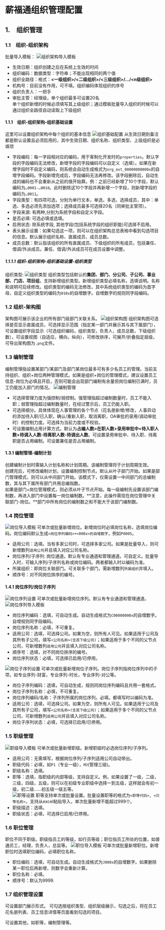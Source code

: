 # 薪福通组织管理配置
## 1.　组织管理
### 1.1　组织-组织架构
批量导入模板：
![组织架构导入模板](./图片/1_1组织架构导入模板.png)
- 生效日期：组织创建之后在系统上生效的时间<br>
- 组织编码：数据类型：字符串；不能出现相同的两个值<br>
- 组织全路径：格式：**<一级组织>/<二级组织>/<三级组织>/…/<n级组织>**<br>
- 机构号：目前没有作用，可不填。组织编码体现组织的序号<br>
- 组织负责人：一把手<br>
- 审批主管：经理级，单个组织最多可设置20名<br>
单个组织新增的时候必须填写其上级组织；通过模板批量导入组织的时候可以通过组织全路径自动读取上下级组织<br>

#### 1.1.1　组织-组织架构-组织基础设置
这里可以设置组织架构中每个组织的基本信息
![组织基础配置](./图片/1_1_1组织基本配置.png)
从生效日期到备注都是默认设置且必须启用的，其中生效日期、组织名称、组织类型、上级组织是必填项<br>
- 字段编码：每一字段相对应的编码，用于客制化开发时的`properties`。默认字段的字段编码无法修改，新增字段的字段编码可以自定义（选填）。如果在新增字段时不自定义编码，则系统会自动生成格式为`org_ext_00000000000x`的自增字段编码。字段新增完成后，字段编码无法再修改。该字段删除后，自动生成的编码也不会重新从之前的值开始算。例：之前已经新增了10个字段，默认编码为`…0001-…0010`。此时删除这10个字段并再新增一个字段，则新增字段的编码为`…0011`。<br>
- 字段类型：有四项可选，分别为单行文本，单选，多选，选择成员，其中：单选、多选必须先添加选项；选择成员最多可选择20名（同审批主管项）。<br>
- 字段来源: 有两种,分别为系统字段和自定义字段。<br>
- 是否必填: 可选必填或选填。<br>
- 启用状态: 除系统字段, 其他字段(包括系统字段的组织职能)可选择不启用。<br>
- 表头展示设置：如果勾选这一项，则可以在组织架构总览表格中看到勾选项目的信息。默认展示组织名称、直属成员、成员总数。<br>
- 成员总数：默认指该组织的所有直属成员、下级组织的所有成员，包括兼任、借调/外派成员。兼任、借调/外派成员可在成员设置中调整。<br>

##### 1.1.1.1 组织-组织架构-组织基础设置-组织类型
组织类型:
![组织类型](./图片/1_1_1_1组织类型.png)
组织类型包括默认的**集团、部门、分公司、子公司、事业部、门店、项目组**，支持新增组织类型。新增组织类型必填名称，选填说明。名称和说明可后续修改。组织类型的编码无法修改，其中系统组织类型的编码为首字母，自定义组织类型的编码为`010x`的自增数字。自增数字的规则同字段编码。

### 1.2 组织-架构图
架构图可展示该企业的所有部门级部门关联关系。
![组织架构图](./图片/1_2组织架构图.png)
组织架构图可选择是否显示直属成员，可选择显示范围（指定某一部门并展示其与其下属部门），可设置组织字段显示（可选组织编码，组织类型，负责人，成员总数，下级组织数），可设置视图（自适应，横向，纵向），可修改排序，可展开/折叠指定层级，可导出架构图为`.png`文件。

### 1.3 编制管理
编制管理指设置某部门/某部门及部门某岗位最多可有多少名员工的管理。当前支持组织、组织+岗位两种管理模式。如果是组织+岗位的管理模式，建议设置员工信息-岗位为必填且开启，否则可能会出现部门编制有余量但岗位编制已满时，员工仍能加入部门的情况。
![编制管理](./图片/1_3编制管理.png)
- 可选择管理力度为强控制/弱控制。强管理指超过编制数量时，员工不能入职；弱管理指超过编制数量时，在经过警示后，员工仍能入职。<br>
- 可选择细分。具体体现在人事管理的各个节点（花名册新增/修改，人事异动的添加待入职/已入职，确认/重新入职，取消离职，OA审批的录用/调动审批时）的控制力度。可选择为当前力度或不校验。<br>
- 可设置编制占用计算方式。默认为**占编人数=在职人数+录用审批中+待入职人数+待调入人数-待离职人数-待调出人数**。可设置录用审批中、待入职、待离职是否占用编制。可设置兼任是否占用编制。<br>

#### 1.3.1 编制管理-编制计划
创建编制计划时需输入计划名称和计划周期。该编制管理将于计划周期生效。<br>
创建完后，可修改编制计划，设置编制控制节点。默认从叶子部门开始。如果是部门管理模式，则可以从中间部门开始。该模式下，仅需设置一中间部门的总编制数，其与其下属所有部门共用总编指数。<br>
如果是部门+岗位管理模式，则必须从叶子节点开始。每一级编制先设置该部门编制数，再进入部门中设置每一岗位编制数。**注意，此操作需现在岗位管理中关联部门-岗位。**部门中所有岗位的编制数之和不能大于该部门编制数。<br>

### 1.4 岗位管理
![岗位导入模板](./图片/1_4岗位管理导入模板.png)
可单次或批量新增岗位。新增岗位时必填岗位名称，选填岗位编码。岗位编码默认生成`<岗位序列编码>+<000x>的自增数字`，例如`P0005`。<br>
- 适用公司：选填。当有多家公司时，可选择多家公司。如果是批量导入，则可新增数列`适用公司`并且填入对应公司名称。<br>
- 岗位序列/子序列: 岗位通道。默认有专业通道和管理通道。可自定义。批量导入时，可输入序列/子序列名称或岗位编码。两者都输入时以编码为准。<br>
- 所属组织：即岗位关联部门。可关联多个部门，需新增数列`所属组织`并填入。<br>
- 顺序号：对不同岗位排序的编号。<br>

#### 1.4.1 岗位序列/岗位子序列
![岗位序列设置](./图片/1_4_1岗位序列设置.png)
可单次或批量新增岗位序列。默认有专业通道和管理通道。
![岗位序列导入模板](./图片/1_4_2岗位序列导入模板.png)
- 岗位序列编码：选填，可自动生成。自动生成格式为`C00000000x`的自增数字。自增规则同字段编码。<br>
- 岗位序列名称：必填，不可重复。<br>
- 适用公司：选填，可选择公司。如果为空，则所有人可见。如果适用于公司及其所有子公司，填写`<公司名称>(含其下级公司)`；如果适用于多个不同的父节点公司，可新增数列`适用公司`并且填入对应公司名称。<br>
- 顺序号：选填，对不同岗位排序的编号。<br>
- 岗位序列状态：必填，可选择已启用/已停用。<br>

![岗位子序列设置](./图片/1_4_3岗位子序列导入模板.png)
可单次或批量新增岗位子序列。岗位子序列指岗位序列中的子项，如专业序列-财富，专业序列-时长，专业序列-对公等。<br>
- 岗位子序列编码：选填，可自动生成，规则同岗位序列编码且共用一套格式。<br>
- 岗位子序列名称：必填，不可重复。<br>
- 岗位序列编码/名称：子序列所属的岗位序列。必填。都填写时以编码为准。<br>
- 适用公司：选填，可选择公司。如果为空，则所有人可见。如果适用于公司及其所有子公司，填写`<公司名称>(含其下级公司)`；如果适用于多个不同的父节点公司，可新增数列`适用公司`并且填入对应公司名称。<br>
- 岗位子序列状态：必填，可选择已启用/已停用。<br>

### 1.5 职级管理
![职级导入模板](./图片/1_5职级导入模板.png)
可单次或批量新增职级。新增职级时必选岗位序列/子序列。<br>
- 适用公司：无需填写，根据岗位序列/子序列适用公司自动带出。<br>
- 职级代码：必填，如`P1`（专业一级），`M3`(管理三级)。<br>
- 职级名称：选填。<br>
- 职等：选填，指职级的内部等级，支持自定义。例，如果设置了一级，二级，三级，四级，五级，则可以在初级专业职级中选择一到五级，这样就会有初一级，初二级……初五级一级五等。<br>
![职等设置](./图片/1_5_1职等设置.png)
职等支持单次或批量设置。批量设置职等的格式为`<职等代码>, <只等名称>`，支持从excel粘贴导入，单次批量新增不能超过999个。
- 职级描述：选填。<br>
- 职级状态：必填，可选择已启用/已停用。<br>

### 1.6 职位管理
职位不同于职级。职级指员工的等级，如行员等级；职位指员工所处的位置，如普通员工，经理，负责人，总监等。
![职位导入模板](./图片/1_6职位导入模板.png)
可单次或批量新增职位。新增职位时选填职位编码，必填职位名称。<br>
- 职位编码：选填，可自动生成。自动生成格式为`J000x`的自增数字。如果删除某一职位后再新增，则数字会重新计算。<br>
- 职位名称：必填。<br>
- 顺序号：默认为9999.<br>

### 1.7 组织管理设置
可设置部门展示形式。
可勾选按组织类型、组织层级展示，勾选之后，将在员工花名册列表、员工信息详情等页面看到勾选的项目。

可设置其他，如职等，编制管理等。



